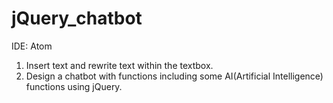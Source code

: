# jQuery_chatbot

IDE: Atom

1. Insert text and rewrite text within the textbox.
2. Design a chatbot with functions including some AI(Artificial Intelligence) functions using jQuery.
